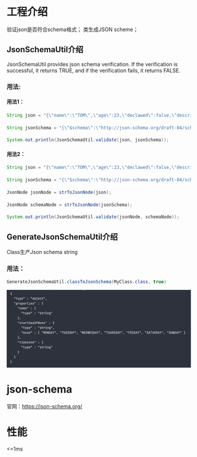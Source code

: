 # 工程介绍
验证json是否符合schema格式；
类生成JSON scheme；

## JsonSchemaUtil介绍

JsonSchemaUtil provides json schema verification. If the verification is successful, it returns TRUE, and if the verification fails, it returns FALSE.

### 用法:
#### 用法1：
```java
String json = "{\"name\":\"TOM\",\"age\":23,\"declawed\":false,\"description\":\"TOM loves to sleep all day.\"}";

String jsonSchema = "{\"$schema\":\"http://json-schema.org/draft-04/schema#\",\"title\":\"cat\",\"properties\":{\"name\":{\"type\":\"string\"},\"age\":{\"type\":\"number\",\"description\":\"Your cat's age in years\"},\"declawed\":{\"type\":\"boolean\"},\"description\":{\"type\":\"string\"}},\"required\":[\"name\",\"age\",\"declawed\"]}";

System.out.println(JsonSchemaUtil.validate(json, jsonSchema));

```

#### 用法2：
```java
String json = "{\"name\":\"TOM\",\"age\":23,\"declawed\":false,\"description\":\"TOM loves to sleep all day.\"}";

String jsonSchema = "{\"$schema\":\"http://json-schema.org/draft-04/schema#\",\"title\":\"cat\",\"properties\":{\"name\":{\"type\":\"string\"},\"age\":{\"type\":\"number\",\"description\":\"Your cat's age in years\"},\"declawed\":{\"type\":\"boolean\"},\"description\":{\"type\":\"string\"}},\"required\":[\"name\",\"age\",\"declawed\"]}";

JsonNode jsonNode = strToJsonNode(json);

JsonNode schemaNode = strToJsonNode(jsonSchema);

System.out.println(JsonSchemaUtil.validate(jsonNode, schemaNode));
```

## GenerateJsonSchemaUtil介绍
Class生产Json schema string
### 用法：
```java
GenerateJsonSchemaUtil.classToJsonSchema(MyClass.class, true)
```
![img.png](img.png)

# json-schema

官网：https://json-schema.org/

# 性能
<=1ms